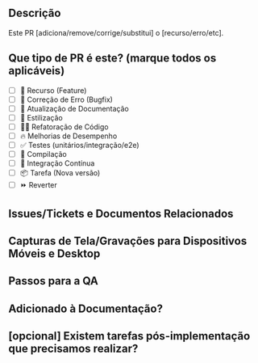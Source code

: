 ## Descrição

<!-- Por favor, não deixe a descrição em branco -->

Este PR [adiciona/remove/corrige/substitui] o [recurso/erro/etc].

## Que tipo de PR é este? (marque todos os aplicáveis)

- [ ] 🍕 Recurso (Feature)
- [ ] 🐛 Correção de Erro (Bugfix)
- [ ] 📝 Atualização de Documentação
- [ ] 🎨 Estilização
- [ ] 🧑‍💻 Refatoração de Código
- [ ] 🔥 Melhorias de Desempenho
- [ ] ✅ Testes (unitários/integração/e2e)
- [ ] 🤖 Compilação
- [ ] 🔁 Integração Contínua
- [ ] 📦 Tarefa (Nova versão)
- [ ] ⏩ Reverter

## Issues/Tickets e Documentos Relacionados

<!-- Use este formato para vincular seu PR a uma issue do GitHub: Corrige #123
https://docs.github.com/en/free-pro-team@latest/github/managing-your-work-on-github/linking-a-pull-request-to-an-issue#linking-a-pull-request-to-an-issue-using-a-keyword 
-->

## Capturas de Tela/Gravações para Dispositivos Móveis e Desktop

<!-- Mudanças visuais requerem capturas de tela -->

## Passos para a QA

<!-- Forneça alguns passos para o revisor testar sua mudança. Se você escreveu testes, pode mencioná-los aqui. Ex.:

1. Clique em um link
2. Faça essa coisa
3. Valide que você vê a coisa funcionando
-->

## Adicionado à Documentação?

## [opcional] Existem tarefas pós-implementação que precisamos realizar?

<!-- Ex.: Necessário adicionar variáveis de ambiente nos ambientes de desenvolvimento/produção? -->


<!-- nota: PRs com seções deletadas serão marcados como inválidos -->

<!--
  Para Pull Requests em andamento, por favor, use o recurso de PRs Rascunho (Draft PR),
  veja https://github.blog/2019-02-14-introducing-draft-pull-requests/ para mais detalhes.
  
  Para uma revisão/resposta em tempo hábil, evite "_force push_" de commits adicionais
  se seu PR já recebeu revisões ou comentários.
  
  Antes de enviar um Pull Request, por favor, certifique-se de ter feito o seguinte:
  - 👷‍♀️ Crie PRs pequenos. Na maioria dos casos, isso será possível.
  - ✅ Forneça testes para suas alterações, sempre que possível.
  - 📝 Use mensagens de commit descritivas.
  - 📗 Atualize qualquer documentação relacionada e inclua capturas de tela relevantes.
-->

